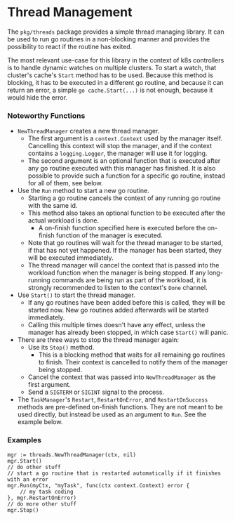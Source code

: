 # Thread Management

The `pkg/threads` package provides a simple thread managing library. It can be used to run go routines in a non-blocking manner and provides the possibility to react if the routine has exited.

The most relevant use-case for this library in the context of k8s controllers is to handle dynamic watches on multiple clusters. To start a watch, that cluster's cache's `Start` method has to be used. Because this method is blocking, it has to be executed in a different go routine, and because it can return an error, a simple `go cache.Start(...)` is not enough, because it would hide the error.

### Noteworthy Functions

- `NewThreadManager` creates a new thread manager.
	- The first argument is a `context.Context` used by the manager itself. Cancelling this context will stop the manager, and if the context contains a `logging.Logger`, the manager will use it for logging.
	- The second argument is an optional function that is executed after any go routine executed with this manager has finished. It is also possible to provide such a function for a specific go routine, instead for all of them, see below.
- Use the `Run` method to start a new go routine.
	- Starting a go routine cancels the context of any running go routine with the same id.
	- This method also takes an optional function to be executed after the actual workload is done.
		- A on-finish function specified here is executed before the on-finish function of the manager is executed.
	- Note that go routines will wait for the thread manager to be started, if that has not yet happened. If the manager has been started, they will be executed immediately.
	- The thread manager will cancel the context that is passed into the workload function when the manager is being stopped. If any long-running commands are being run as part of the workload, it is strongly recommended to listen to the context's `Done` channel.
- Use `Start()` to start the thread manager.
	- If any go routines have been added before this is called, they will be started now. New go routines added afterwards will be started immediately.
	- Calling this multiple times doesn't have any effect, unless the manager has already been stopped, in which case `Start()` will panic.
- There are three ways to stop the thread manager again:
	- Use its `Stop()` method.
		- This is a blocking method that waits for all remaining go routines to finish. Their context is cancelled to notify them of the manager being stopped.
	- Cancel the context that was passed into `NewThreadManager` as the first argument.
	- Send a `SIGTERM` or `SIGINT` signal to the process.
- The `TaskManager`'s `Restart`, `RestartOnError`, and `RestartOnSuccess` methods are pre-defined on-finish functions. They are not meant to be used directly, but instead be used as an argument to `Run`. See the example below.

### Examples

```golang
mgr := threads.NewThreadManager(ctx, nil)
mgr.Start()
// do other stuff
// start a go routine that is restarted automatically if it finishes with an error
mgr.Run(myCtx, "myTask", func(ctx context.Context) error {
	// my task coding
}, mgr.RestartOnError)
// do more other stuff
mgr.Stop()
```

